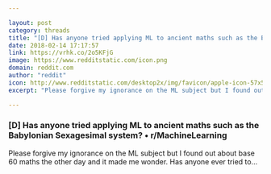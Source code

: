 ```yaml
---

layout: post
category: threads
title: "[D] Has anyone tried applying ML to ancient maths such as the Babylonian Sexagesimal system?"
date: 2018-02-14 17:17:57
link: https://vrhk.co/2o5KFjG
image: https://www.redditstatic.com/icon.png
domain: reddit.com
author: "reddit"
icon: http://www.redditstatic.com/desktop2x/img/favicon/apple-icon-57x57.png
excerpt: "Please forgive my ignorance on the ML subject but I found out about base 60 maths the other day and it made me wonder. Has anyone ever tried to..."

---
```


### [D] Has anyone tried applying ML to ancient maths such as the Babylonian Sexagesimal system? • r/MachineLearning

Please forgive my ignorance on the ML subject but I found out about base 60 maths the other day and it made me wonder. Has anyone ever tried to...